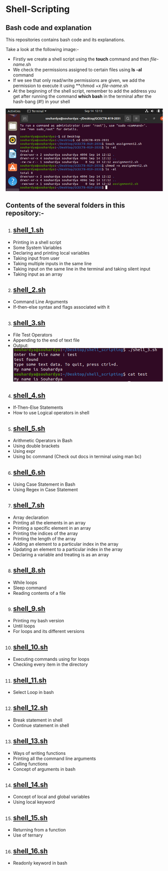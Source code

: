 # Shell-Scripting
## Bash code and explanation

This repositories contains bash code and its explanations.

Take a look at the following image:-
- Firstly we create a shell script using the **touch** command and then *file-name*.sh
- We check the permissions assigned to certain files using **ls -al** command
- If we see that only read/write permissions are given, we add the permission to execute it using **chmod +x *file-name*.sh
- At the beginning of the shell script, remember to add the address you get after running the command **which bash** in the terminal after the hash-bang (#!) in your shell

![terminal_img](https://github.com/Souhardya-Ganguly/Shell-Scripting/blob/main/images/intro.PNG?raw=true)

## Contents of the several folders in this repository:-
1. ## [shell_1.sh](https://github.com/Souhardya-Ganguly/Shell-Scripting/blob/main/shell_01.sh)
* Printing in a shell script
* Some System Variables
* Declaring and printing local variables
* Taking input from user
* Taking multiple inputs in the same line
* Taking input on the same line in the terminal and taking silent input
* Taking input as an array

2. ## [shell_2.sh](https://github.com/Souhardya-Ganguly/Shell-Scripting/blob/main/shell_02.sh)
* Command Line Arguments
* If-then-else syntax and flags associated with it

3. ## [shell_3.sh](https://github.com/Souhardya-Ganguly/Shell-Scripting/blob/main/shell_03.sh)
* File Test Operators
* Appending to the end of text file
* Output: <br>
![terminal_img](https://github.com/Souhardya-Ganguly/Shell-Scripting/blob/main/images/cat_op.PNG)

4. ## [shell_4.sh](https://github.com/Souhardya-Ganguly/Shell-Scripting/blob/main/shell_04.sh)
* If-Then-Else Statements
* How to use Logical operators in shell

5. ## [shell_5.sh](https://github.com/Souhardya-Ganguly/Shell-Scripting/blob/main/shell_05.sh)
* Arithmetic Operators in Bash
* Using double brackets
* Using expr
* Using bc command (Check out docs in terminal using man bc)


6. ## [shell_6.sh](https://github.com/Souhardya-Ganguly/Shell-Scripting/blob/main/shell_06.sh)
* Using Case Statement in Bash
* Using Regex in Case Statement

7. ## [shell_7.sh](https://github.com/Souhardya-Ganguly/Shell-Scripting/blob/main/shell_07.sh)
* Array declaration
* Printing all the elements in an array
* Printing a specific element in an array
* Printing the indices of the array
* Printing the length of the array
* Adding an element to a particular index in the array
* Updating an element to a particular index in the array
* Declaring a variable and treating is as an array

8. ## [shell_8.sh](https://github.com/Souhardya-Ganguly/Shell-Scripting/blob/main/shell_08.sh)
* While loops
* Sleep command
* Reading contents of a file

9. ## [shell_9.sh](https://github.com/Souhardya-Ganguly/Shell-Scripting/blob/main/shell_9.sh)
* Printing my bash version
* Until loops
* For loops and its different versions

10. ## [shell_10.sh](https://github.com/Souhardya-Ganguly/Shell-Scripting/blob/main/shell_10.sh)
* Executing commands using for loops
* Checking every item in the directory

11. ## [shell_11.sh](https://github.com/Souhardya-Ganguly/Shell-Scripting/blob/main/shell_11.sh)
* Select Loop in bash

12. ## [shell_12.sh](https://github.com/Souhardya-Ganguly/Shell-Scripting/blob/main/shell_12.sh)
* Break statement in shell
* Continue statement in shell

13. ## [shell_13.sh](https://github.com/Souhardya-Ganguly/Shell-Scripting/blob/main/shell_13.sh)
* Ways of writing functions
* Printing all the command line arguments
* Calling functions
* Concept of arguments in bash

14. ## [shell_14.sh](https://github.com/Souhardya-Ganguly/Shell-Scripting/blob/main/shell_14.sh)
* Concept of local and global variables
* Using local keyword

15. ## [shell_15.sh](https://github.com/Souhardya-Ganguly/Shell-Scripting/blob/main/shell_15.sh)
* Returning from a function
* Use of ternary

16. ## [shell_16.sh](https://github.com/Souhardya-Ganguly/Shell-Scripting/blob/main/shell_16.sh)
* Readonly keyword in bash



